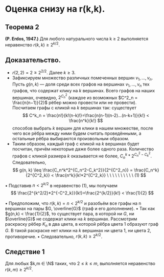 # Оценка снизу на r(k,k).
## Теорема 2
**(P. Erdos, 1947.)** Для любого натурального числа k ≥ 2 выполняется неравенство $r(k,k) ≥ 2^{k/2}$.
## Доказательство. 
- $r(2,2) = 2 ≥ 2^{2/2}$. Далее $k ≥ 3$.
-  Зафиксируем множество различных помеченных вершин $v_1, . . ., v_n$. Пусть $g(n,k)$ — доля среди всех графов на вершинах $v_1,...,v_n$ тех графов, что содержат клику на $k$ вершинах.
Всего графов на наших вершинах, очевидно, $2^{C^2_n}$ (каждое из возможных $C^2_n = \frac{n(n−1)}{2}$ рёбер можно провести или не провести). 
Посчитаем графы с кликой на $k$ вершинах так: cуществует
$$
C^k_n = \frac{n!}{k!(n-k)!}=\frac{n(n-1)(n-2)...(n-k+1)}{k!} < \frac{n^k}{k!}
$$
способов выбрать $k$ вершин для клики в нашем множестве, после чего все рёбра между ними будем считать проведёнными, а остальные рёбра выбираются произвольным образом.
- Таким образом, каждый граф с кликой на $k$ вершинах будет посчитан, причём некоторые даже более одного раза. Количество графов с кликой размера $k$ оказывается не более,
$C_n^k*2^{C_n^2-C_k^2}$. Следовательно,
$$
g(n, k) \leq \frac{C_n^k*2^{C_n^2-C_k^2}}{2^{C^2_n}} = \frac{C_n^k}{2^{C^2_k}} < \frac{n^k}{k!*2^{C^2_k}}   \ \ \ \ \ \ \ \ \ \  (1)
$$

• Подставив $n < 2^{k/2}$ в неравенство (1), мы получаем
$$
\frac{2^{k^2/2}*2^{-C^2_k}}{k!}=\frac{2^{k/2}}{k!} < \frac{1}{2}
$$

• Предположим, что $r(k,k) = n < 2^{k/2}$ и разобьём все графы на n вершинах на пары $G, \overline{G}$ (граф и его дополнение).
• Так как $g(n,k) < \frac{1}{2}$, то существует пара, в которой ни $G$, ни $\overline{G}$ не содержат клики на $k$ вершинах. Рассмотрим раскраску рёбер $K_n$ в два цвета, в которой рёбра цвета $1$ образуют граф $G$. В такой раскраске нет клики на $k$ вершинах ни цвета $1$, ни цвета $2$, противоречие.
• Следовательно, $r(k,k) ≥ 2^{k/2}$.

## Следствие 1
Для любых $k,m ∈ \N$ таких, что $2 ≤ k ≤ m$, выполняется неравенство $r(k,m) ≥ 2^{k/2}.$